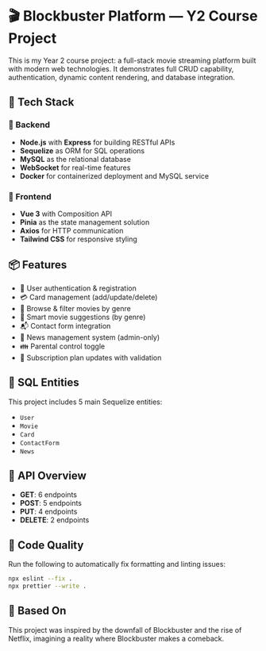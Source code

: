 # 🎬 Blockbuster Platform — Y2 Course Project

This is my Year 2 course project: a full-stack movie streaming platform built with modern web technologies. It demonstrates full CRUD capability, authentication, dynamic content rendering, and database integration.

## 🚀 Tech Stack

### 🔧 Backend
- **Node.js** with **Express** for building RESTful APIs
- **Sequelize** as ORM for SQL operations
- **MySQL** as the relational database
- **WebSocket** for real-time features
- **Docker** for containerized deployment and MySQL service

### 🎨 Frontend
- **Vue 3** with Composition API
- **Pinia** as the state management solution
- **Axios** for HTTP communication
- **Tailwind CSS** for responsive styling

## 📦 Features
- 🔐 User authentication & registration
- 💳 Card management (add/update/delete)
- 🎥 Browse & filter movies by genre
- 🧠 Smart movie suggestions (by genre)
- 📬 Contact form integration
- 📰 News management system (admin-only)
- 👪 Parental control toggle
- 🧾 Subscription plan updates with validation

## 🧱 SQL Entities
This project includes 5 main Sequelize entities:
- `User`
- `Movie`
- `Card`
- `ContactForm`
- `News`

## 📡 API Overview
- **GET**: 6 endpoints
- **POST**: 5 endpoints
- **PUT**: 4 endpoints
- **DELETE**: 2 endpoints

## 🧹 Code Quality
Run the following to automatically fix formatting and linting issues:
```bash
npx eslint --fix .
npx prettier --write .
```

## 📁 Based On
This project was inspired by the downfall of Blockbuster and the rise of Netflix, imagining a reality where Blockbuster makes a comeback.
